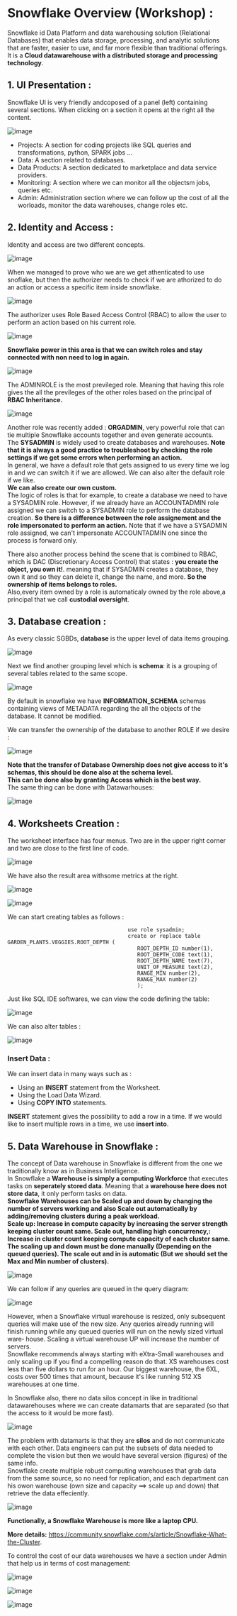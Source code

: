 # Snowflake Overview (Workshop) :

Snowflake id Data Platform and data warehousing solution (Relational Databases) that enables data storage, processing, and analytic solutions that are faster, easier to use, and far more flexible than traditional offerings. It is a **Cloud datawarehouse with a distributed storage and processing technology**.  

## 1. UI Presentation :

Snowflake UI is very friendly andcoposed of a panel (left) containing several sections. When clicking on a section it opens at the right all the content.  

![image](https://github.com/ZACKHADD/Data_Codes_Steps/assets/59281379/2411e4c6-2602-472d-b3ff-e2c28b42fa75)  

- Projects: A section for coding projects like SQL queries and transformations, python, SPARK jobs ...
- Data: A section related to databases.
- Data Products: A section dedicated to marketplace and data service providers.
- Monitoring: A section where we can monitor all the objectsm jobs, queries etc.
- Admin: Administration section where we can follow up the cost of all the worloads, monitor the data warehouses, change roles etc.  

## 2. Identity and Access :

Identity and access are two different concepts.  

![image](https://github.com/ZACKHADD/Data_Codes_Steps/assets/59281379/5435b89c-b44c-4f1b-be2b-2d618b46f9ff)  

When we managed to prove who we are we get athenticated to use snoflake, but then the authorizer needs to check if we are athorized to do an action or access a specific item inside snowflake.  

![image](https://github.com/ZACKHADD/Data_Codes_Steps/assets/59281379/3eac8f90-e30a-4a14-8d10-edb596163b52)  

The authorizer uses Role Based Access Control (RBAC) to allow the user to perform an action based on his current role.  

![image](https://github.com/ZACKHADD/Data_Codes_Steps/assets/59281379/67b14209-34ca-4bef-83a6-cecad6bae6fc)  
 
**Snowflake power in this area is that we can switch roles and stay connected with non need to log in again.**  

![image](https://github.com/ZACKHADD/Data_Codes_Steps/assets/59281379/42a6d1d3-789b-4d35-9ad2-d27b8fbaf253)  

The ADMINROLE is the most previleged role. Meaning that having this role gives the all the previleges of the other roles based on the principal of **RBAC Inheritance.**  

![image](https://github.com/ZACKHADD/Data_Codes_Steps/assets/59281379/e1736e88-3d7d-4cda-af49-930e38b7ead5)  

Another role was recently added : **ORGADMIN**, very powerful role that can tie multiple Snowflake accounts together and even generate accounts.  
The **SYSADMIN** is widely used to create  databases and warehouses. **Note that it is always a good practice to troubleshoot by checking the role settings if we get some errors when performing an action.**  
In general, we have a default role that gets assigned to us every time we log in and we can switch it if we are allowed. We can also alter the default role if we like.  
**We can also create our own custom.**  
The logic of roles is that for example, to create a database we need to have a SYSADMIN role. However, if we already have an ACCOUNTADMIN role assigned we can switch to a SYSADMIN role to perform the database creation. **So there is a difference between the role assignement and the role impersonated to perform an action.** Note that if we have a SYSADMIN role assigned, we can't impersonate ACCOUNTADMIN one since the process is forward only.  

There also another process behind the scene that is combined to RBAC, which is DAC (Discretionary Access Control) that states : **you create the object, you own it!**. meaning that if SYSADMIN creates a database, they own it and so they can delete it, change the name, and more. **So the ownership of items belongs to roles.**  
Also,every item owned by a role is automaticaly owned by the role above,a principal that we call **custodial oversight**.  

## 3. Database creation :

As every classic SGBDs, **database** is the upper level of data items grouping.  

![image](https://github.com/ZACKHADD/Data_Codes_Steps/assets/59281379/24747a4a-3dd0-4c3b-8a5a-cd2a21f181e3)  

 Next we find another grouping level which is **schema**: it is a grouping of several tables related to the same scope.  

 ![image](https://github.com/ZACKHADD/Data_Codes_Steps/assets/59281379/668c3854-a7eb-4d05-869e-0a441f97761d)  

By default in snowflake we have **INFORMATION_SCHEMA** schemas containing views of METADATA regarding the all the objects of the database. It cannot be modified.  

We can transfer the ownership of the database to another ROLE if we desire :  

![image](https://github.com/ZACKHADD/Data_Codes_Steps/assets/59281379/6f4286e3-213d-41d0-a1a9-ae3be4c12851)  

**Note that the transfer of Database Ownership does not give access to it's schemas, this should be done also at the schema level.**  
**This can be done also by granting Access which is the best way.**  
The same thing can be done with Datawarhouses:  

![image](https://github.com/ZACKHADD/Data_Codes_Steps/assets/59281379/725a5326-4ee5-4fcd-8a1e-7e0217290f31)  

## 4. Worksheets Creation :

The worksheet interface has four menus. Two are in the upper right corner and two are close to the first line of code.  

![image](https://github.com/ZACKHADD/Data_Codes_Steps/assets/59281379/861a96d6-3463-466c-9fe5-6a492659d570)  

We have also the result area withsome metrics at the right.  

![image](https://github.com/ZACKHADD/Data_Codes_Steps/assets/59281379/5c031261-fc24-430a-be47-b2366d1c6505)  

![image](https://github.com/ZACKHADD/Data_Codes_Steps/assets/59281379/9114f357-0de2-403a-bc1e-19f30b34a358)  

We can start creating tables as follows :  

                                          use role sysadmin;
                                          create or replace table GARDEN_PLANTS.VEGGIES.ROOT_DEPTH (
                                             ROOT_DEPTH_ID number(1), 
                                             ROOT_DEPTH_CODE text(1), 
                                             ROOT_DEPTH_NAME text(7), 
                                             UNIT_OF_MEASURE text(2),
                                             RANGE_MIN number(2),
                                             RANGE_MAX number(2)
                                             );  
Just like SQL IDE softwares, we can view the code defining the table: 

![image](https://github.com/ZACKHADD/Data_Codes_Steps/assets/59281379/2140c0e1-cbc9-4220-94c0-4edb5fd32664)  

We can also alter tables :  

![image](https://github.com/ZACKHADD/Data_Codes_Steps/assets/59281379/0b03561f-13b5-462d-ab6b-5a1abe70837a)  

### Insert Data :  

We can insert data in many ways such as :  
- Using an **INSERT** statement from the Worksheet. 
- Using the Load Data Wizard.
- Using **COPY INTO** statements.

**INSERT** statement gives the possibility to add a row in a time. If we would like to insert multiple rows in a time, we use **insert into**.

## 5. Data Warehouse in Snowflake :

The concept of Data warehouse in Snowflake is different from the one we traditionally know as in Business Intelligence.  
In Snowflake a **Warehouse is simply a computing Workforce** that executes tasks on **seperately stored data**. Meaning that a **warehouse here does not store data**, it only perform tasks on data.  
**Snowflake Warehouses can be Scaled up and down by changing the number of servers working and also Scale out automatically by adding/removing clusters during a peak workload.**  
**Scale up: Increase in compute capacity by increasing the server strength keeping cluster count same. Scale out, handling high concurrency,: Increase in cluster count keeping compute capacity of each cluster same.**  
**The scaling up and down must be done manually (Depending on the queued queries). The scale out and in is automatic (But we should set the Max and Min number of clusters).**  

![image](https://github.com/ZACKHADD/Data_Codes_Steps/assets/59281379/63636323-30ab-4b75-b852-485141fd1fce)  

We can follow if any queries are queued in the query diagram:  

![image](https://github.com/ZACKHADD/Data_Codes_Steps/assets/59281379/c54a299e-b6b2-4408-8bea-7e93fb80ae74)  

However, when a Snowflake virtual warehouse is resized, only subsequent queries will make use of the new size. Any queries already running will finish running while any queued queries will run on the newly sized virtual ware‐ house. Scaling a virtual warehouse UP will increase the number of servers.  
Snowflake recommends always starting with eXtra-Small warehouses and only scaling up if you find a compelling reason do that. XS warehouses cost less than five dollars to run for an hour. Our biggest warehouse, the 6XL, costs over 500 times that amount, because it's like running 512 XS warehouses at one time.  

In Snowflake also, there no data silos concept in like in traditional datawarehouses where we can create datamarts that are separated (so that the access to it would be more fast).  

![image](https://github.com/ZACKHADD/Data_Codes_Steps/assets/59281379/643505db-860d-4619-a7f1-faf5982f26d5)  

The problem with datamarts is that they are **silos** and do not communicate with each other. Data engineers can put the subsets of data needed to complete the vision but then we would have several version (figures) of the same info.  
Snowflake create multiple robust computing warehouses that grab data from the same source, so no need for replication, and each department can his owon warehouse (own size and capacity ==> scale up and down) that retrieve the data effeciently.  

![image](https://github.com/ZACKHADD/Data_Codes_Steps/assets/59281379/4577bbd0-8765-40fa-a8d0-fd05bc06e922)  

**Functionally, a Snowflake Warehouse is more like a laptop CPU.**  

**More details:** https://community.snowflake.com/s/article/Snowflake-What-the-Cluster.  

To control the cost of our data warehouses we have a section under Admin that help us in terms of cost management:  

![image](https://github.com/ZACKHADD/Data_Codes_Steps/assets/59281379/8ca80d72-4f78-47ab-974d-5f561b663ab8)  

![image](https://github.com/ZACKHADD/Data_Codes_Steps/assets/59281379/b3e0ea81-881a-4a31-a093-2e328aeab46d)  

![image](https://github.com/ZACKHADD/Data_Codes_Steps/assets/59281379/c70ab488-2092-40e4-bb56-61f294390140)  


